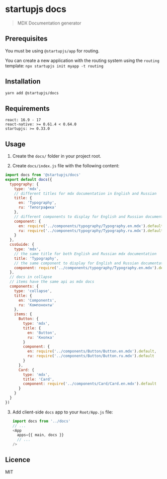 # startupjs docs
> MDX Documentation generator

## Prerequisites

You must be using `@startupjs/app` for routing.

You can create a new application with the routing system using the `routing` template: `npx startupjs init myapp -t routing`

## Installation

```sh
yarn add @startupjs/docs
```

## Requirements

```
react: 16.9 - 17
react-native: >= 0.61.4 < 0.64.0
startupjs: >= 0.33.0
```

## Usage

1. Create the `docs/` folder in your project root.

2. Create `docs/index.js` file with the following content:
  ```js
  import docs from '@startupjs/docs'
  export default docs({
    typography: {
      type: 'mdx',
      // different titles for mdx documentation in English and Russian
      title: {
        en: 'Typography',
        ru: 'Типографика'
      },
      // different components to display for English and Russian documentation
      component: {
        en: require('../components/typography/Typography.en.mdx').default,
        ru: require('../components/typography/Typography.ru.mdx').default
      }
    },
    cssGuide: {
      type: 'mdx',
      // the same title for both English and Russian mdx documentation
      title: 'Typography',
      // the same component to display for English and Russian documentation
      component: require('../components/typography/Typography.en.mdx').default
    },
    // docs in collapse
    // items have the same api as mdx docs
    components: {
      type: 'collapse',
      title: {
        en: 'Components',
        ru: 'Компоненты'
      },
      items: {
        Button: {
          type: 'mdx',
          title: {
            en: 'Button',
            ru: 'Кнопка'
          }
          component: {
            en: require('../components/Button/Button.en.mdx').default,
            ru: require('../components/Button/Button.ru.mdx').default
          }
        },
        Card: {
          type: 'mdx',
          title: 'Card',
          component: require('../components/Card/Card.en.mdx').default
        }
      }
    }
  })
  ```

3. Add client-side `docs` app to your `Root/App.js` file:

    ```js
    import docs from '../docs'
    // ...
    <App
      apps={{ main, docs }}
      // ...
    />
    ```

## Licence

MIT
